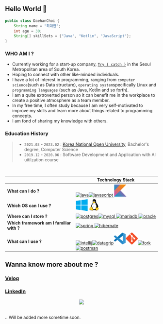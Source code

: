 <!-- in your header -->
<link rel="stylesheet" href="./">

## Hello World 👋
```java
public class DaehanChoi {
    String name = "최대한";
    int age = 30;
    String[] skillSets = {"Java", "Kotlin", "JavaScript"};
}
```
### WHO AM I ?
* Currently working for a start-up company, [`Try { catch }`](https://www.trycatch.kr/) in the Seoul Metropolitan area of South Korea.
* Hoping to connect with other like-minded individuals.
* I have a lot of interest in programming, ranging from `computer science`(such as Data structure), `operating system`specifically Linux and `programming languages` (such as Java, Kotlin and so forth).
* I am a quite extroverted person so it can benefit me in the workplace to create a positive atmosphere as a team member.
* In my free time, I often study because I am very self-motivated to improve my skills and learn more about things related to programming concepts.
* I am fond of sharing my knowledge with others.

### Education History
> * `2021.03` - `2023.02` : [Korea National Open University](https://www.knou.ac.kr), Bachelor's degree, Computer Science
> * `2019.12` - `2020.06` : Software Development and Application with AI uitilzation course


<br>

<p align="center">
    
||Technology Stack |
|---|---|
|**What can I do ?**|<a href="https://www.java.com" rel="nofollow"> <img src="https://icongr.am/devicon/java-original.svg?size=40&color=currentColor" alt="java"></a><a href="https://developer.mozilla.org/en-US/docs/Web/JavaScript" rel="nofollow"><img src="https://icongr.am/devicon/javascript-original.svg?size=40&color=currentColor" alt="javascript"/></a><a href="https://kotlinlang.org" target="_blank"> <img src="https://github.com/devicons/devicon/blob/master/icons/kotlin/kotlin-original.svg" alt="kotlin" width="40" height="40"/></a>|
|**Which OS can I use ?**|<a href="https://www.microsoft.com/en-us/windows" rel="nofollow"><img src="https://github.com/devicons/devicon/blob/master/icons/windows8/windows8-original.svg" alt="windows" width="40" height="40"></a><a href="https://www.linux.org/" rel="nofollow"><img src="https://github.com/devicons/devicon/blob/master/icons/linux/linux-original.svg" alt="linux" width="40" height="40"></a>|
|**Where can I store ?**|<a href="https://www.postgresql.org/" rel="nofollow"><img src="https://icongr.am/devicon/postgresql-original.svg?size=40&color=currentColor" alt="postgres"></a><a href="https://www.mysql.com/" rel="nofollow"><img src="https://icongr.am/devicon/mysql-original-wordmark.svg?size=40&color=currentColor" alt="mysql"></a><a href="https://mariadb.org/" rel="nofollow"> <img src="https://camo.githubusercontent.com/c801bc4030f308500f29b695f0771ba313b3b2088c91d06152b5cc5a050e3127/68747470733a2f2f7777772e766563746f726c6f676f2e7a6f6e652f6c6f676f732f6d6172696164622f6d6172696164622d69636f6e2e737667" alt="mariadb" width="40" height="40" data-canonical-src="https://www.vectorlogo.zone/logos/mariadb/mariadb-icon.svg" style="max-width:100%;"> </a><a href="https://www.oracle.com/index.html" rel="nofollow"><img src="https://icongr.am/devicon/oracle-original.svg?size=40&color=currentColor" alt="oracle"></a>|
|**Which framework am I familiar with ?**|<a href="https://spring.io/" rel="nofollow"> <img src="https://camo.githubusercontent.com/4545b55c7771bbd175235c80b518dcbbf2f6ee0b984a51ad9363cba8cb70e67c/68747470733a2f2f7777772e766563746f726c6f676f2e7a6f6e652f6c6f676f732f737072696e67696f2f737072696e67696f2d69636f6e2e737667" alt="spring" width="40" height="40" data-canonical-src="https://www.vectorlogo.zone/logos/springio/springio-icon.svg" style="max-width:100%;"> </a><a href="https://hibernate.org/" rel="nofollow"><img src="https://design.jboss.org/hibernate/logo/final/hibernate_logo_whitebkg_stacked_256px.gif" alt="hibernate" width="40" height="40"></a>|
|**What can I use ?**|<a href="https://www.jetbrains.com/" rel="nofollow"><img src="https://upload.wikimedia.org/wikipedia/commons/thumb/9/9c/IntelliJ_IDEA_Icon.svg/2048px-IntelliJ_IDEA_Icon.svg.png" alt="intellij" width="40" height="40"></a><a href="https://www.jetbrains.com/datagrip/?gclid=Cj0KCQjw0K-HBhDDARIsAFJ6UGiSSJicvfbuEV1poBUbqKago03KI3ELS-Fv2YwcrISu1VutLK9kK08aAtT9EALw_wcB" rel="nofollow"><img src="https://cdn.freebiesupply.com/logos/large/2x/datagrip-icon-logo-svg-vector.svg" alt="datagrip" width="40" height="40"><a href="https://code.visualstudio.com/" rel="nofollow"><img src="https://github.com/devicons/devicon/blob/master/icons/vscode/vscode-original.svg" alt="vscode" width="40" height="40"></a></a><a href="https://git-scm.com/" rel="nofollow"><img src="https://github.com/devicons/devicon/blob/master/icons/git/git-original.svg" alt="git" width="40" height="40"></a><a href="https://git-fork.com/" rel="nofollow"><img src="https://git-fork.com/images/logo.png" alt="fork" width="40" height="40"></a><a href="https://www.postman.com/" rel="nofollow"><img src="https://i.pinimg.com/564x/af/70/80/af70800826083538b7cfab54a98c55f1.jpg" alt="postman" width="40" height="40"></a>|
</p>

    
## Wanna know more about me ?

### [Velog](https://velog.io/@hellonewtry) <br/>
### [LinkedIn](https://www.linkedin.com/in/daehan-choi-113676131/)

<p align="center"><img src="https://github-readme-stats.vercel.app/api?username=vitamaxDH&theme=tokyonight"/></p>

<br/>
.. Will be added more sometime soon.
<!--

!!!TEMPLATES!!!

<a href="" rel="nofollow"><img src="" alt=""></a>
<a href="" rel="nofollow"><img src="" alt="" width="40" height="40"></a>
-->

